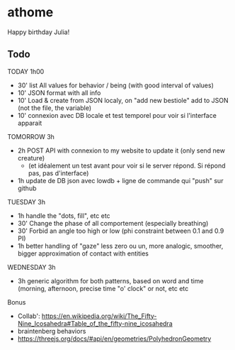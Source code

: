 # athome
Happy birthday Julia!

## Todo

TODAY 1h00
 * 30' list All values for behavior / being (with good interval of values)
 * 10' JSON format with all info
 * 10' Load & create from JSON localy, on "add new bestiole" add to JSON (not the file, the variable)
 * 10' connexion avec DB locale et test temporel pour voir si l'interface apparait

TOMORROW 3h
 * 2h POST API with connexion to my website to update it (only send new creature)	
	* (et idéalement un test avant pour voir si le server répond. Si répond pas, pas d'interface)
 * 1h update de DB json avec lowdb + ligne de commande qui "push" sur github

TUESDAY 3h
  * 1h handle the "dots, fill", etc etc
  * 30' Change the phase of all comportement (especially breathing)
  * 30' Forbid an angle too high or low (phi constraint between 0.1 and 0.9 PI)
  * 1h better handling of "gaze" less zero ou un, more analogic, smoother, bigger approximation of contact with entities

WEDNESDAY 3h
  * 3h generic algorithm for both patterns, based on word and time (morning, afternoon, precise time "o' clock" or not, etc etc 


Bonus
 * Collab': https://en.wikipedia.org/wiki/The_Fifty-Nine_Icosahedra#Table_of_the_fifty-nine_icosahedra
 * braintenberg behaviors 
 * https://threejs.org/docs/#api/en/geometries/PolyhedronGeometry
